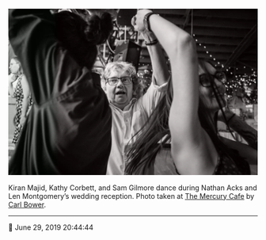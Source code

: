 ![Kiran Majid, Kathy Corbett, and Sam Gilmore dance](assets/3108669e6f6c255deb4a94726d03c9c8.webp)

Kiran Majid, Kathy Corbett, and Sam Gilmore dance during Nathan Acks and Len Montgomery’s wedding reception. Photo taken at [The Mercury Cafe](http://mercurycafe.com/) by [Carl Bower](http://carlbowerphotos.com/).

- - - -

📅 June 29, 2019 20:44:44
